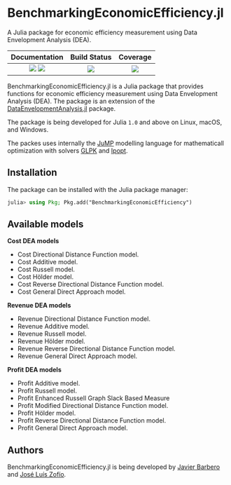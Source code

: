 # BenchmarkingEconomicEfficiency.jl

A Julia package for economic efficiency measurement using Data Envelopment Analysis (DEA). 

| Documentation | Build Status      | Coverage    |
|:-------------:|:-----------------:|:-----------:|
| [![][docs-stable-img]][docs-stable-url] [![][docs-dev-img]][docs-dev-url] |  [![][githubci-img]][githubci-url] | [![][codecov-img]][codecov-url] |

[docs-stable-img]: https://img.shields.io/badge/docs-stable-blue.svg
[docs-stable-url]: https://javierbarbero.github.io/BenchmarkingEconomicEfficiency.jl/stable

[docs-dev-img]: https://img.shields.io/badge/docs-dev-blue.svg
[docs-dev-url]: https://javierbarbero.github.io/BenchmarkingEconomicEfficiency.jl/dev

[githubci-img]: https://github.com/javierbarbero/BenchmarkingEconomicEfficiency.jl/workflows/CI/badge.svg
[githubci-url]: https://github.com/javierbarbero/BenchmarkingEconomicEfficiency.jl/actions

[codecov-img]: https://codecov.io/gh/javierbarbero/BenchmarkingEconomicEfficiency.jl/branch/main/graph/badge.svg
[codecov-url]: https://codecov.io/gh/javierbarbero/BenchmarkingEconomicEfficiency.jl


BenchmarkingEconomicEfficiency.jl is a Julia package that provides functions for economic efficiency measurement using Data Envelopment Analysis (DEA). The package is an extension of the [DataEnvelopmentAnalysis.jl](https://github.com/javierbarbero/DataEnvelopmentAnalysis.jl) package.

The package is being developed for Julia `1.0` and above on Linux, macOS, and Windows.

The packes uses internally the [JuMP](https://github.com/JuliaOpt/JuMP.jl) modelling language for mathematicall optimization with solvers [GLPK](http://www.gnu.org/software/glpk/) and [Ipopt](https://coin-or.github.io/Ipopt/).

## Installation

The package can be installed with the Julia package manager:
```julia
julia> using Pkg; Pkg.add("BenchmarkingEconomicEfficiency")
```

## Available models

**Cost DEA models**

* Cost Directional Distance Function model.
* Cost Additive model.
* Cost Russell model.
* Cost Hölder model.
* Cost Reverse Directional Distance Function model.
* Cost General Direct Approach model.

**Revenue DEA models**

* Revenue Directional Distance Function model.
* Revenue Additive model.
* Revenue Russell model.
* Revenue Hölder model.
* Revenue Reverse Directional Distance Function model.
* Revenue General Direct Approach model.

**Profit DEA models**

* Profit Additive model.
* Profit Russell model.
* Profit Enhanced Russell Graph Slack Based Measure
* Profit Modified Directional Distance Function model.
* Profit Hölder model.
* Profit Reverse Directional Distance Function model.
* Profit General Direct Approach model.

## Authors

BenchmarkingEconomicEfficiency.jl is being developed by [Javier Barbero](http://www.javierbarbero.net) and [José Luís Zofío](http://www.joselzofio.net).

